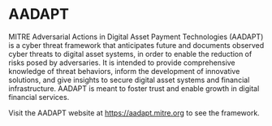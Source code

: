 # AADAPT

MITRE Adversarial Actions in Digital Asset Payment Technologies (AADAPT) is a cyber threat framework that anticipates future and documents observed cyber threats to digital asset systems, in order to enable the reduction of risks posed by adversaries.  It is intended to provide comprehensive knowledge of threat behaviors, inform the development of innovative solutions, and give insights to secure digital asset systems and financial infrastructure.  AADAPT is meant to foster trust and enable growth in digital financial services.

Visit the AADAPT website at https://aadapt.mitre.org to see the framework.
